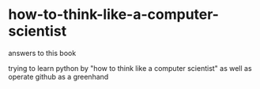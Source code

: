 # how-to-think-like-a-computer-scientist
answers to this book

trying to learn python by "how to think like a computer scientist"
as well as operate github as a greenhand
